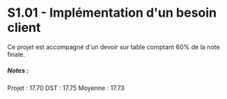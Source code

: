 # S1.01 - Implémentation d'un besoin client  
Ce projet est accompagné d'un devoir sur table comptant 60% de la note finale.  
##### Notes :  
Projet : 17.70      DST : 17.75     Moyenne : 17.73
